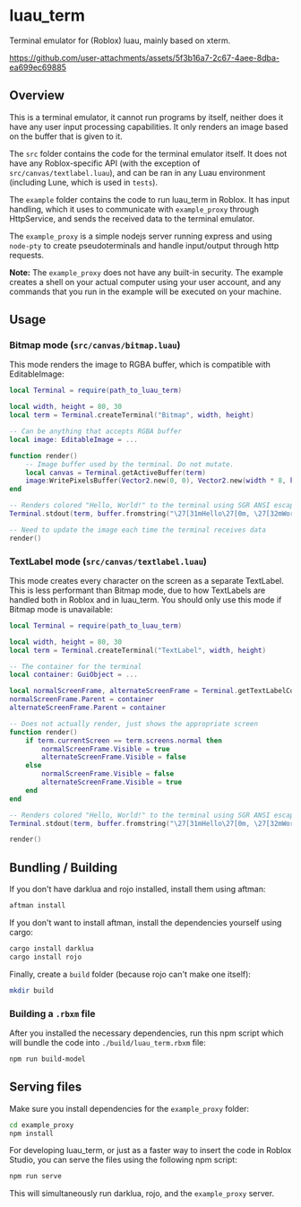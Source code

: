 # luau_term

Terminal emulator for (Roblox) luau, mainly based on xterm.

https://github.com/user-attachments/assets/5f3b16a7-2c67-4aee-8dba-ea699ec69885

## Overview

This is a terminal emulator, it cannot run programs by itself, neither does it have
any user input processing capabilities. It only renders an image based on the buffer
that is given to it.

The `src` folder contains the code for the terminal emulator itself. It does not
have any Roblox-specific API (with the exception of `src/canvas/textlabel.luau`),
and can be ran in any Luau environment (including Lune, which is used in `tests`).

The `example` folder contains the code to run luau_term in Roblox. It has input
handling, which it uses to communicate with `example_proxy` through HttpService,
and sends the received data to the terminal emulator.

The `example_proxy` is a simple nodejs server running express and using `node-pty`
to create pseudoterminals and handle input/output through http requests.

**Note:** The `example_proxy` does not have any built-in security. The example creates
a shell on your actual computer using your user account, and any commands that you run
in the example will be executed on your machine.

## Usage

### Bitmap mode (`src/canvas/bitmap.luau`)

This mode renders the image to RGBA buffer, which is compatible with EditableImage:

```lua
local Terminal = require(path_to_luau_term)

local width, height = 80, 30
local term = Terminal.createTerminal("Bitmap", width, height)

-- Can be anything that accepts RGBA buffer
local image: EditableImage = ...

function render()
	-- Image buffer used by the terminal. Do not mutate.
	local canvas = Terminal.getActiveBuffer(term)
	image:WritePixelsBuffer(Vector2.new(0, 0), Vector2.new(width * 8, height * 16), canvas)
end

-- Renders colored "Hello, World!" to the terminal using SGR ANSI escape sequences
Terminal.stdout(term, buffer.fromstring("\27[31mHello\27[0m, \27[32mWorld\27[0m!"))

-- Need to update the image each time the terminal receives data
render()
```

### TextLabel mode (`src/canvas/textlabel.luau`)

This mode creates every character on the screen as a separate TextLabel. This is less
performant than Bitmap mode, due to how TextLabels are handled both in Roblox and in luau_term.
You should only use this mode if Bitmap mode is unavailable:

```lua
local Terminal = require(path_to_luau_term)

local width, height = 80, 30
local term = Terminal.createTerminal("TextLabel", width, height)

-- The container for the terminal
local container: GuiObject = ...

local normalScreenFrame, alternateScreenFrame = Terminal.getTextLabelContainers(term)
normalScreenFrame.Parent = container
alternateScreenFrame.Parent = container

-- Does not actually render, just shows the appropriate screen
function render()
	if term.currentScreen == term.screens.normal then
		normalScreenFrame.Visible = true
		alternateScreenFrame.Visible = false
	else
		normalScreenFrame.Visible = false
		alternateScreenFrame.Visible = true
	end
end

-- Renders colored "Hello, World!" to the terminal using SGR ANSI escape sequences
Terminal.stdout(term, buffer.fromstring("\27[31mHello\27[0m, \27[32mWorld\27[0m!"))

render()
```

## Bundling / Building

If you don't have darklua and rojo installed, install them using aftman:
```sh
aftman install
```

If you don't want to install aftman, install the dependencies yourself using cargo:
```sh
cargo install darklua
cargo install rojo
```

Finally, create a `build` folder (because rojo can't make one itself):
```sh
mkdir build
```

### Building a `.rbxm` file

After you installed the necessary dependencies, run this npm script
which will bundle the code into `./build/luau_term.rbxm` file:
```sh
npm run build-model
```

## Serving files

Make sure you install dependencies for the `example_proxy` folder:
```sh
cd example_proxy
npm install
```

For developing luau_term, or just as a faster way to insert the code in Roblox Studio,
you can serve the files using the following npm script:
```sh
npm run serve
```
This will simultaneously run darklua, rojo, and the `example_proxy` server.
